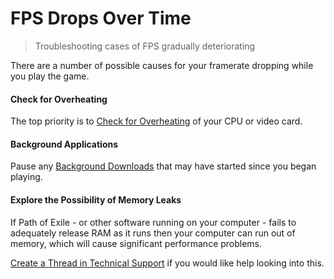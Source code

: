 # FPS Drops Over Time

> Troubleshooting cases of FPS gradually deteriorating

There are a number of possible causes for your framerate dropping while you play the game.

<steps level="4">

#### Check for Overheating

The top priority is to [Check for Overheating](/miscellaneous/other/check-for-overheating) of your CPU or video card.

#### Background Applications

Pause any [Background Downloads](/miscellaneous/other/background-downloads) that may have started since you began playing.

#### Explore the Possibility of Memory Leaks

If Path of Exile - or other software running on your computer - fails to adequately release RAM as it runs then your computer can run out of memory, which will cause significant performance problems.

[Create a Thread in Technical Support](/miscellaneous/other/create-a-thread-in-technical-support) if you would like help looking into this.

</steps>
